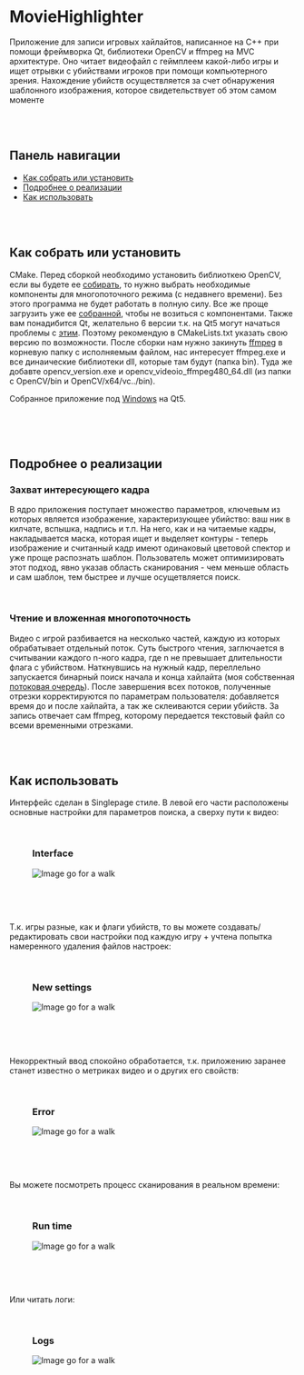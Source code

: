 # MovieHighlighter
<html>
  <body>
    <article>
      <p>
        Приложение для записи игровых хайлайтов, написанное на С++ при помощи фреймворка Qt, библиотеки OpenCV и ffmpeg на MVC архитектуре. Оно читает видеофайл 
        с геймплеем какой-либо игры и ищет отрывки с убийствами игроков при помощи компьютерного зрения. Нахождение убийств осуществляется за счет обнаружения 
        шаблонного изображения, которое свидетельствует об этом самом моменте
      </p>
      <br>
      <br>
    </article>
    <nav>
      <h2>Панель навигации</h2>
      <ul>
        <li><a href="#1">Как собрать или установить</a></li>
        <li><a href="#2">Подробнее о реализации</a></li>
        <li><a href="#3">Как использовать</a></li>
      </ul>
    </nav>
    <br>
    <br>
    <article>
      <h2 id="1">Как собрать или установить</h2>
      <p>
        CMake. Перед сборкой необходимо установить библиоткею OpenCV, если вы будете ее <a href="https://habr.com/ru/articles/722918/">собирать</a>, то нужно выбрать необходимые компоненты для многопоточного режима (с недавнего времени). 
        Без этого программа не будет работать в полную силу. Все же проще загрузить уже ее <a href="https://opencv.org/releases/">собранной</a>, чтобы не возиться с компонентами. Также вам понадибится Qt, желательно 6 версии т.к. на Qt5 могут начаться проблемы с 
        <a href="https://www.partitionwizard.com/clone-disk/no-qt-platform-plugin-could-be-initialized.html">этим</a>. Поэтому рекомендую в CMakeLists.txt указать свою версию по возможности. 
        После сборки нам нужно закинуть <a href="https://ffmpeg.org/download.html">ffmpeg</a> в корневую папку с исполняемым файлом, нас интересует ffmpeg.exe и все динаические библиотеки dll, которые там будут (папка bin). 
        Туда же добавте opencv_version.exe и opencv_videoio_ffmpeg480_64.dll (из папки с OpenCV/bin и OpenCV/x64/vc../bin). 
      </p>
      <p>
        Cобранное приложение под <a href="https://drive.google.com/file/d/1wOwAycdZTzH7_mpITYgHEvz0hxUif3IQ/view?usp=sharing">Windows</a> на Qt5.
      </p>
      <br>
      <br>
    </article>
    <article>
      <br>
      <h2 id="2">Подробнее о реализации</h2>
      <h3>Захват интересующего кадра</h3>
      <p>
        В ядро приложения поступает множество параметров, ключевым из которых является изображение, характеризующее убийство: ваш ник в килчате, вспышка, надпись и т.п. 
        На него, как и на читаемые кадры, накладывается маска, которая ищет и выделяет контуры - теперь изображение и считанный кадр имеют одинаковый цветовой спектор и уже проще распознать шаблон. 
        Пользователь может оптимизировать этот подход, явно указав область сканирования - чем меньше область и сам шаблон, тем быстрее и лучше осущетвляется поиск.
      </p>
      <br>
      <h3>Чтение и вложенная многопоточность</h3>
      <p>
        Видео с игрой разбивается на несколько частей, каждую из которых обрабатывает отдельный поток.
        Суть быстрого чтения, заглючается в считывании каждого n-ного кадра, где n не превышает длительности флага с убийством. Наткнувшись на нужный кадр, 
        переллельно запускается бинарный поиск начала и конца хайлайта (моя собственная <a href="https://github.com/Alexxxium/Algorithms/tree/master/TaskQueue">потоковая очередь</a>). 
        После завершения всех потоков, полученные отрезки корректируются по параметрам пользователя: 
        добавляется время до и после хайлайта, а так же склеиваются серии убийств. За запись отвечает сам ffmpeg, которому передается текстовый файл со всеми временными отрезками.
      </p>
      <br>
      <br>
    </article>
    <article>
      <h2 id="3">Как использовать</h2>
      <p>
        Интерфейс сделан в Singlepage стиле. В левой его части расположены основные настройки для параметров поиска, а сверху пути к видео:
      </p>
      <br>
      <figure>
        <contitle><h3>Interface</h3></contitle>
        <img src="https://github.com/Alexxxium/DocumentationSources/blob/main/MovieHighlighter/frontView.png", alt="Image go for a walk">
        <h2></h2>
      </figure>
      <br>
      <br>
      <p>
        Т.к. игры разные, как и флаги убийств, то вы можете создавать/редактировать свои настройки под каждую игру
        + учтена попытка намеренного удаления файлов настроек:
      </p>
      <br>
      <figure>
        <contitle><h3>New settings</h3></contitle>
        <img src="https://github.com/Alexxxium/DocumentationSources/blob/main/MovieHighlighter/newFrontView.png", alt="Image go for a walk">
      </figure>
      <h2></h2>
      <br>
      <br>
      <p>
        Некорректный ввод спокойно обработается, т.к. приложению заранее станет известно о метриках видео и о других его свойств:
      </p>
      <br>
      <figure>
        <contitul><h3>Error</h3></contitul>
        <img src="https://github.com/Alexxxium/DocumentationSources/blob/main/MovieHighlighter/errorView.png", alt="Image go for a walk">
      </figure>
      <h2></h2>
      <br>
      <br>
      <p>
        Вы можете посмотреть процесс сканирования в реальном времени:
      </p>
      <br>
      <figure>
        <contitle><h3>Run time</h3></contitle>
        <img src="https://github.com/Alexxxium/DocumentationSources/blob/main/MovieHighlighter/realTimeView.png", alt="Image go for a walk">
      </figure>
      <h2></h2>
      <br>
      <br>
      <p>
        Или читать логи:
      </p>
      <br>
      <figure>
        <contitle><h3>Logs</h3></contitle>
        <img src="https://github.com/Alexxxium/DocumentationSources/blob/main/MovieHighlighter/log.png", alt="Image go for a walk">
      </figure>
    </article>
  </body>
</html>
